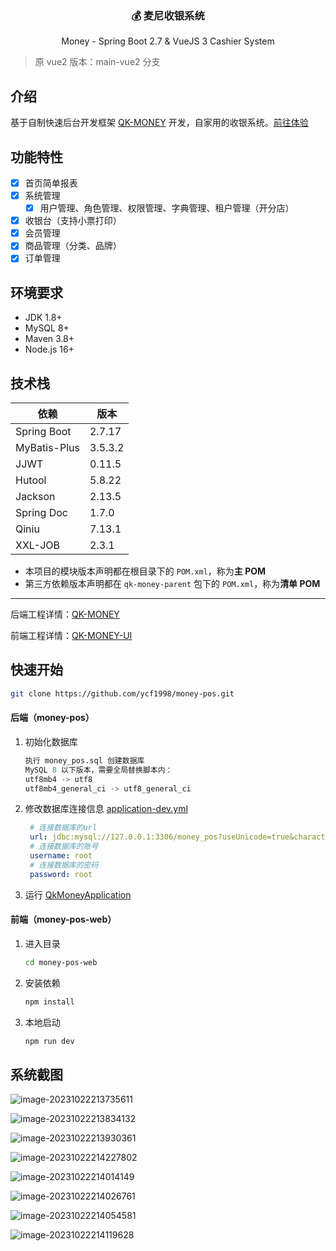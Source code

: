 <h3 align="center">💰 麦尼收银系统 </h3>

<p align="center">Money - Spring Boot 2.7 & VueJS 3 Cashier System</p>

> 原 vue2 版本：main-vue2 分支

## 介绍

基于自制快速后台开发框架 [QK-MONEY](https://github.com/ycf1998/qk-money) 开发，自家用的收银系统。[前往体验](http://175.178.102.32/money-pos-demo?tenant=M)

## 功能特性

- [x] 首页简单报表
- [x] 系统管理
    - [x] 用户管理、角色管理、权限管理、字典管理、租户管理（开分店）
- [x] 收银台（支持小票打印）
- [x] 会员管理
- [x] 商品管理（分类、品牌）
- [x] 订单管理

## 环境要求

- JDK 1.8+
- MySQL 8+
- Maven 3.8+
- Node.js 16+

## 技术栈

| 依赖         | 版本    |
| ------------ | ------- |
| Spring Boot  | 2.7.17  |
| MyBatis-Plus | 3.5.3.2 |
| JJWT         | 0.11.5  |
| Hutool       | 5.8.22  |
| Jackson      | 2.13.5  |
| Spring Doc   | 1.7.0   |
| Qiniu        | 7.13.1  |
| XXL-JOB      | 2.3.1   |

- 本项目的模块版本声明都在根目录下的 `POM.xml`，称为**主 POM**
- 第三方依赖版本声明都在 `qk-money-parent` 包下的 `POM.xml`，称为**清单 POM**

------

后端工程详情：[QK-MONEY](https://github.com/ycf1998/qk-money) 

前端工程详情：[QK-MONEY-UI](https://github.com/ycf1998/qk-money-ui)

## 快速开始

```bash
git clone https://github.com/ycf1998/money-pos.git
```

#### 后端（money-pos）

1. 初始化数据库

    ```sql
    执行 money_pos.sql 创建数据库
    MySQL 8 以下版本，需要全局替换脚本内：
    utf8mb4 -> utf8
    utf8mb4_general_ci -> utf8_general_ci
    ```

2. 修改数据库连接信息 [application-dev.yml](./money-pos/qk-money-app/money-app-biz/src/main/resources/application-dev.yml)

    ```yaml
     # 连接数据库的url
     url: jdbc:mysql://127.0.0.1:3306/money_pos?useUnicode=true&characterEncoding=utf-8&serverTimezone=GMT%2b8&allowPublicKeyRetrieval=true&useSSL=false
     # 连接数据库的账号
     username: root
     # 连接数据库的密码
     password: root
    ```

3. 运行  [QkMoneyApplication](./money-pos/qk-money-app/money-app-biz/src/main/java/com/money/QkMoneyApplication.java)

#### 前端（money-pos-web）

1. 进入目录

    ```bash
    cd money-pos-web
    ```

2. 安装依赖

    ```bash
    npm install
    ```

3. 本地启动

    ```bash
    npm run dev
    ```

## 系统截图

![image-20231022213735611](README.assets/image-20231022213735611.png)

![image-20231022213834132](README.assets/image-20231022213834132.png)

![image-20231022213930361](README.assets/image-20231022213930361.png)

![image-20231022214227802](README.assets/image-20231022214227802.png)

![image-20231022214014149](README.assets/image-20231022214014149.png)

![image-20231022214026761](README.assets/image-20231022214026761.png)

![image-20231022214054581](README.assets/image-20231022214054581.png)

![image-20231022214119628](README.assets/image-20231022214119628.png)
